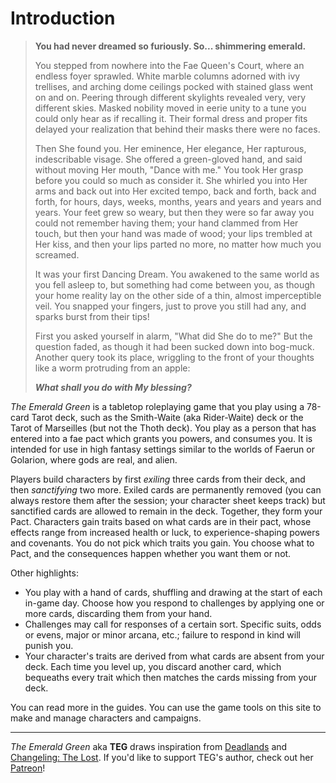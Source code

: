 # Introduction

> **You had never dreamed so furiously. So... shimmering emerald.**
>
> You stepped from nowhere into the Fae Queen's Court, where an endless foyer sprawled. White marble columns adorned with ivy trellises, and arching dome ceilings pocked with stained glass went on and on. Peering through different skylights revealed very, very different skies. Masked nobility moved in eerie unity to a tune you could only hear as if recalling it. Their formal dress and proper fits delayed your realization that behind their masks there were no faces.
>
> Then She found you. Her eminence, Her elegance, Her rapturous, indescribable visage. She offered a green-gloved hand, and said without moving Her mouth, "Dance with me." You took Her grasp before you could so much as consider it. She whirled you into Her arms and back out into Her excited tempo, back and forth, back and forth, for hours, days, weeks, months, years and years and years and years. Your feet grew so weary, but then they were so far away you could not remember having them; your hand clammed from Her touch, but then your hand was made of wood; your lips trembled at Her kiss, and then your lips parted no more, no matter how much you screamed.
>
> It was your first Dancing Dream. You awakened to the same world as you fell asleep to, but something had come between you, as though your home reality lay on the other side of a thin, almost imperceptible veil. You snapped your fingers, just to prove you still had any, and sparks burst from their tips!
>
> First you asked yourself in alarm, "What did She do to me?" But the question faded, as though it had been sucked down into bog-muck. Another query took its place, wriggling to the front of your thoughts like a worm protruding from an apple:
>
> ***What shall you do with My blessing?***

*The Emerald Green* is a tabletop roleplaying game that you play using a 78-card Tarot deck, such as the Smith-Waite (aka Rider-Waite) deck or the Tarot of Marseilles (but not the Thoth deck). You play as a person that has entered into a fae pact which grants you powers, and consumes you. It is intended for use in high fantasy settings similar to the worlds of Faerun or Golarion, where gods are real, and alien.

Players build characters by first *exiling* three cards from their deck, and then *sanctifying* two more. Exiled cards are permanently removed (you can always restore them after the session; your character sheet keeps track) but sanctified cards are allowed to remain in the deck. Together, they form your Pact. Characters gain traits based on what cards are in their pact, whose effects range from increased health or luck, to experience-shaping powers and covenants. You do not pick which traits you gain. You choose what to Pact, and the consequences happen whether you want them or not.

Other highlights:

- You play with a hand of cards, shuffling and drawing at the start of each in-game day. Choose how you respond to challenges by applying one or more cards, discarding them from your hand.
- Challenges may call for responses of a certain sort. Specific suits, odds or evens, major or minor arcana, etc.; failure to respond in kind will punish you.
- Your character's traits are derived from what cards are absent from your deck. Each time you level up, you discard another card, which bequeaths every trait which then matches the cards missing from your deck.

You can read more in the guides. You can use the game tools on this site to make and manage characters and campaigns.

------

*The Emerald Green* aka **TEG** draws inspiration from [Deadlands](https://en.wikipedia.org/wiki/Deadlands) and [Changeling: The Lost](https://en.wikipedia.org/wiki/Changeling:_The_Lost). If you'd like to support TEG's author, check out her [Patreon](https://www.patreon.com/c/garbados)!
